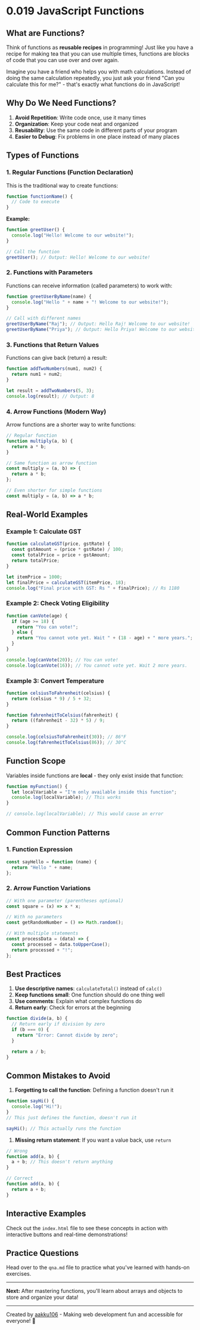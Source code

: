<!-- @format -->

# 0.019 JavaScript Functions

## What are Functions?

Think of functions as **reusable recipes** in programming! Just like you have a recipe for making tea that you can use multiple times, functions are blocks of code that you can use over and over again.

Imagine you have a friend who helps you with math calculations. Instead of doing the same calculation repeatedly, you just ask your friend "Can you calculate this for me?" - that's exactly what functions do in JavaScript!

## Why Do We Need Functions?

1. **Avoid Repetition**: Write code once, use it many times
2. **Organization**: Keep your code neat and organized
3. **Reusability**: Use the same code in different parts of your program
4. **Easier to Debug**: Fix problems in one place instead of many places

## Types of Functions

### 1. Regular Functions (Function Declaration)

This is the traditional way to create functions:

```javascript
function functionName() {
  // Code to execute
}
```

**Example:**

```javascript
function greetUser() {
  console.log("Hello! Welcome to our website!");
}

// Call the function
greetUser(); // Output: Hello! Welcome to our website!
```

### 2. Functions with Parameters

Functions can receive information (called parameters) to work with:

```javascript
function greetUserByName(name) {
  console.log("Hello " + name + "! Welcome to our website!");
}

// Call with different names
greetUserByName("Raj"); // Output: Hello Raj! Welcome to our website!
greetUserByName("Priya"); // Output: Hello Priya! Welcome to our website!
```

### 3. Functions that Return Values

Functions can give back (return) a result:

```javascript
function addTwoNumbers(num1, num2) {
  return num1 + num2;
}

let result = addTwoNumbers(5, 3);
console.log(result); // Output: 8
```

### 4. Arrow Functions (Modern Way)

Arrow functions are a shorter way to write functions:

```javascript
// Regular function
function multiply(a, b) {
  return a * b;
}

// Same function as arrow function
const multiply = (a, b) => {
  return a * b;
};

// Even shorter for simple functions
const multiply = (a, b) => a * b;
```

## Real-World Examples

### Example 1: Calculate GST

```javascript
function calculateGST(price, gstRate) {
  const gstAmount = (price * gstRate) / 100;
  const totalPrice = price + gstAmount;
  return totalPrice;
}

let itemPrice = 1000;
let finalPrice = calculateGST(itemPrice, 18);
console.log("Final price with GST: Rs " + finalPrice); // Rs 1180
```

### Example 2: Check Voting Eligibility

```javascript
function canVote(age) {
  if (age >= 18) {
    return "You can vote!";
  } else {
    return "You cannot vote yet. Wait " + (18 - age) + " more years.";
  }
}

console.log(canVote(20)); // You can vote!
console.log(canVote(16)); // You cannot vote yet. Wait 2 more years.
```

### Example 3: Convert Temperature

```javascript
function celsiusToFahrenheit(celsius) {
  return (celsius * 9) / 5 + 32;
}

function fahrenheitToCelsius(fahrenheit) {
  return ((fahrenheit - 32) * 5) / 9;
}

console.log(celsiusToFahrenheit(30)); // 86°F
console.log(fahrenheitToCelsius(86)); // 30°C
```

## Function Scope

Variables inside functions are **local** - they only exist inside that function:

```javascript
function myFunction() {
  let localVariable = "I'm only available inside this function";
  console.log(localVariable); // This works
}

// console.log(localVariable); // This would cause an error
```

## Common Function Patterns

### 1. Function Expression

```javascript
const sayHello = function (name) {
  return "Hello " + name;
};
```

### 2. Arrow Function Variations

```javascript
// With one parameter (parentheses optional)
const square = (x) => x * x;

// With no parameters
const getRandomNumber = () => Math.random();

// With multiple statements
const processData = (data) => {
  const processed = data.toUpperCase();
  return processed + "!";
};
```

## Best Practices

1. **Use descriptive names**: `calculateTotal()` instead of `calc()`
2. **Keep functions small**: One function should do one thing well
3. **Use comments**: Explain what complex functions do
4. **Return early**: Check for errors at the beginning

```javascript
function divide(a, b) {
  // Return early if division by zero
  if (b === 0) {
    return "Error: Cannot divide by zero";
  }

  return a / b;
}
```

## Common Mistakes to Avoid

1. **Forgetting to call the function**: Defining a function doesn't run it

```javascript
function sayHi() {
  console.log("Hi!");
}
// This just defines the function, doesn't run it

sayHi(); // This actually runs the function
```

1. **Missing return statement**: If you want a value back, use `return`

```javascript
// Wrong
function add(a, b) {
  a + b; // This doesn't return anything
}

// Correct
function add(a, b) {
  return a + b;
}
```

## Interactive Examples

Check out the `index.html` file to see these concepts in action with interactive buttons and real-time demonstrations!

## Practice Questions

Head over to the `qna.md` file to practice what you've learned with hands-on exercises.

---

**Next:** After mastering functions, you'll learn about arrays and objects to store and organize your data!

---

Created by [aakku106](https://github.com/aakku106) - Making web development fun and accessible for everyone! 🚀
